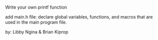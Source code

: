 Write your own printf function

add main.h file: declare global variables, functions,
and macros that are used in the main program file.

by: Libby Ngina & Brian Kiprop
